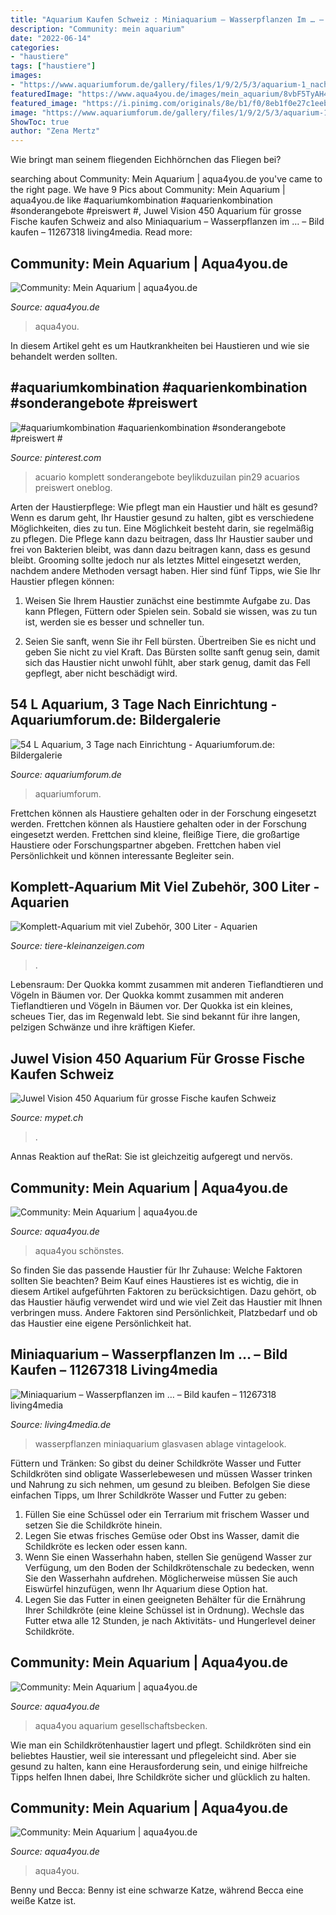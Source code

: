 ```yaml
---
title: "Aquarium Kaufen Schweiz : Miniaquarium – Wasserpflanzen Im … – Bild Kaufen – 11267318 Living4media"
description: "Community: mein aquarium"
date: "2022-06-14"
categories:
- "haustiere"
tags: ["haustiere"]
images:
- "https://www.aquariumforum.de/gallery/files/1/9/2/5/3/aquarium-1_nach_3_tagen_schmall-med.jpg"
featuredImage: "https://www.aqua4you.de/images/mein_aquarium/8vbF5TyAH4dQ.jpg"
featured_image: "https://i.pinimg.com/originals/8e/b1/f0/8eb1f0e27c1eebd97763f681e737e88b.png"
image: "https://www.aquariumforum.de/gallery/files/1/9/2/5/3/aquarium-1_nach_3_tagen_schmall-med.jpg"
ShowToc: true
author: "Zena Mertz"
---
```



Wie bringt man seinem fliegenden Eichhörnchen das Fliegen bei?

	

		
searching about Community: Mein Aquarium | aqua4you.de you've came to the right page. We have 9 Pics about Community: Mein Aquarium | aqua4you.de like #aquariumkombination #aquarienkombination #sonderangebote #preiswert #, Juwel Vision 450 Aquarium für grosse Fische kaufen Schweiz and also Miniaquarium – Wasserpflanzen im … – Bild kaufen – 11267318 living4media. Read more:
		
    
## Community: Mein Aquarium | Aqua4you.de

<img loading=lazy src="http://www.aqua4you.de/images/mein_aquarium/g8VlFlUoAVks.jpg" onerror="this.onerror=null;this.src='https://tse3.mm.bing.net/th?id=OIP.x12aOMk5PM6reuzrrlqnOQHaFj&amp;pid=15.1';" alt="Community: Mein Aquarium | aqua4you.de">

_Source: aqua4you.de_

>aqua4you. 

	

In diesem Artikel geht es um Hautkrankheiten bei Haustieren und wie sie behandelt werden sollten.

    
## #aquariumkombination #aquarienkombination #sonderangebote #preiswert #

<img loading=lazy src="https://i.pinimg.com/originals/8e/b1/f0/8eb1f0e27c1eebd97763f681e737e88b.png" onerror="this.onerror=null;this.src='https://tse4.mm.bing.net/th?id=OIP.cyA1ZL2449uYM7i3Ms4EvgHaFZ&amp;pid=15.1';" alt="#aquariumkombination #aquarienkombination #sonderangebote #preiswert #">

_Source: pinterest.com_

>acuario komplett sonderangebote beylikduzuilan pin29 acuarios preiswert oneblog. 

	

Arten der Haustierpflege: Wie pflegt man ein Haustier und hält es gesund?
Wenn es darum geht, Ihr Haustier gesund zu halten, gibt es verschiedene Möglichkeiten, dies zu tun. Eine Möglichkeit besteht darin, sie regelmäßig zu pflegen. Die Pflege kann dazu beitragen, dass Ihr Haustier sauber und frei von Bakterien bleibt, was dann dazu beitragen kann, dass es gesund bleibt. Grooming sollte jedoch nur als letztes Mittel eingesetzt werden, nachdem andere Methoden versagt haben. Hier sind fünf Tipps, wie Sie Ihr Haustier pflegen können:
1) Weisen Sie Ihrem Haustier zunächst eine bestimmte Aufgabe zu. Das kann Pflegen, Füttern oder Spielen sein. Sobald sie wissen, was zu tun ist, werden sie es besser und schneller tun.

2) Seien Sie sanft, wenn Sie ihr Fell bürsten. Übertreiben Sie es nicht und geben Sie nicht zu viel Kraft. Das Bürsten sollte sanft genug sein, damit sich das Haustier nicht unwohl fühlt, aber stark genug, damit das Fell gepflegt, aber nicht beschädigt wird.

    
## 54 L Aquarium, 3 Tage Nach Einrichtung - Aquariumforum.de: Bildergalerie

<img loading=lazy src="https://www.aquariumforum.de/gallery/files/1/9/2/5/3/aquarium-1_nach_3_tagen_schmall-med.jpg" onerror="this.onerror=null;this.src='https://tse3.mm.bing.net/th?id=OIP.vMxP6iuDpQduye2yHqvSLwHaEZ&amp;pid=15.1';" alt="54 L Aquarium, 3 Tage nach Einrichtung - Aquariumforum.de: Bildergalerie">

_Source: aquariumforum.de_

>aquariumforum. 

	

Frettchen können als Haustiere gehalten oder in der Forschung eingesetzt werden.
Frettchen können als Haustiere gehalten oder in der Forschung eingesetzt werden. Frettchen sind kleine, fleißige Tiere, die großartige Haustiere oder Forschungspartner abgeben. Frettchen haben viel Persönlichkeit und können interessante Begleiter sein.

    
## Komplett-Aquarium Mit Viel Zubehör, 300 Liter - Aquarien

<img loading=lazy src="https://www.tiere-kleinanzeigen.com/export/35b18feebc9b29a4aabb38570eb1a.jpg" onerror="this.onerror=null;this.src='https://tse3.mm.bing.net/th?id=OIP.CNYXibTFsJRdgwxLqlah-gHaHd&amp;pid=15.1';" alt="Komplett-Aquarium mit viel Zubehör, 300 Liter - Aquarien">

_Source: tiere-kleinanzeigen.com_

>. 

	

Lebensraum: Der Quokka kommt zusammen mit anderen Tieflandtieren und Vögeln in Bäumen vor.
Der Quokka kommt zusammen mit anderen Tieflandtieren und Vögeln in Bäumen vor. Der Quokka ist ein kleines, scheues Tier, das im Regenwald lebt. Sie sind bekannt für ihre langen, pelzigen Schwänze und ihre kräftigen Kiefer.

    
## Juwel Vision 450 Aquarium Für Grosse Fische Kaufen Schweiz

<img loading=lazy src="https://mypet.ch/media/juwel-vision-450-sbx-komplett-set-kaufen.jpg" onerror="this.onerror=null;this.src='https://tse3.mm.bing.net/th?id=OIP.oI6rxggVlzvSN5Tjd3mo-gHaHa&amp;pid=15.1';" alt="Juwel Vision 450 Aquarium für grosse Fische kaufen Schweiz">

_Source: mypet.ch_

>. 

	

Annas Reaktion auf theRat: Sie ist gleichzeitig aufgeregt und nervös.

    
## Community: Mein Aquarium | Aqua4you.de

<img loading=lazy src="http://www.aqua4you.de/images/mein_aquarium/ZuwfQc9CFRyC.jpg" onerror="this.onerror=null;this.src='https://tse1.mm.bing.net/th?id=OIP.jll7DXZDVqwQbGksf3920wHaF7&amp;pid=15.1';" alt="Community: Mein Aquarium | aqua4you.de">

_Source: aqua4you.de_

>aqua4you schönstes. 

	

So finden Sie das passende Haustier für Ihr Zuhause: Welche Faktoren sollten Sie beachten?
Beim Kauf eines Haustieres ist es wichtig, die in diesem Artikel aufgeführten Faktoren zu berücksichtigen. Dazu gehört, ob das Haustier häufig verwendet wird und wie viel Zeit das Haustier mit Ihnen verbringen muss. Andere Faktoren sind Persönlichkeit, Platzbedarf und ob das Haustier eine eigene Persönlichkeit hat.

    
## Miniaquarium – Wasserpflanzen Im … – Bild Kaufen – 11267318 Living4media

<img loading=lazy src="https://media01.living4media.com/largepreviews/MzQ5Mjg2ODU4/11267318-Miniaquarium-Wasserpflanzen-im-Glasvasen-auf-Ablage-im-Vintagelook.jpg" onerror="this.onerror=null;this.src='https://tse4.mm.bing.net/th?id=OIP._Prxe-begvssUnUT7H0QCwHaE8&amp;pid=15.1';" alt="Miniaquarium – Wasserpflanzen im … – Bild kaufen – 11267318 living4media">

_Source: living4media.de_

>wasserpflanzen miniaquarium glasvasen ablage vintagelook. 

	

Füttern und Tränken: So gibst du deiner Schildkröte Wasser und Futter
Schildkröten sind obligate Wasserlebewesen und müssen Wasser trinken und Nahrung zu sich nehmen, um gesund zu bleiben. Befolgen Sie diese einfachen Tipps, um Ihrer Schildkröte Wasser und Futter zu geben:
1. Füllen Sie eine Schüssel oder ein Terrarium mit frischem Wasser und setzen Sie die Schildkröte hinein.
2. Legen Sie etwas frisches Gemüse oder Obst ins Wasser, damit die Schildkröte es lecken oder essen kann.
3. Wenn Sie einen Wasserhahn haben, stellen Sie genügend Wasser zur Verfügung, um den Boden der Schildkrötenschale zu bedecken, wenn Sie den Wasserhahn aufdrehen. Möglicherweise müssen Sie auch Eiswürfel hinzufügen, wenn Ihr Aquarium diese Option hat.
4. Legen Sie das Futter in einen geeigneten Behälter für die Ernährung Ihrer Schildkröte (eine kleine Schüssel ist in Ordnung). Wechsle das Futter etwa alle 12 Stunden, je nach Aktivitäts- und Hungerlevel deiner Schildkröte.

    
## Community: Mein Aquarium | Aqua4you.de

<img loading=lazy src="http://www.aqua4you.de/images/mein_aquarium/PhKlS4GRrqy6.jpg" onerror="this.onerror=null;this.src='https://tse3.mm.bing.net/th?id=OIP.CRmkEy-tIVXcaR_b1sJ13gAAAA&amp;pid=15.1';" alt="Community: Mein Aquarium | aqua4you.de">

_Source: aqua4you.de_

>aqua4you aquarium gesellschaftsbecken. 

	

Wie man ein Schildkrötenhaustier lagert und pflegt.
Schildkröten sind ein beliebtes Haustier, weil sie interessant und pflegeleicht sind. Aber sie gesund zu halten, kann eine Herausforderung sein, und einige hilfreiche Tipps helfen Ihnen dabei, Ihre Schildkröte sicher und glücklich zu halten.

    
## Community: Mein Aquarium | Aqua4you.de

<img loading=lazy src="https://www.aqua4you.de/images/mein_aquarium/8vbF5TyAH4dQ.jpg" onerror="this.onerror=null;this.src='https://tse4.mm.bing.net/th?id=OIP.36f6dX0QbDF7NHpCjE-BWwHaFj&amp;pid=15.1';" alt="Community: Mein Aquarium | aqua4you.de">

_Source: aqua4you.de_

>aqua4you. 

	

Benny und Becca: Benny ist eine schwarze Katze, während Becca eine weiße Katze ist.

